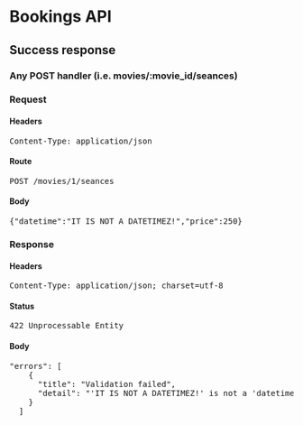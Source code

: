 # Bookings API

## Success response

### Any POST handler (i.e. movies/:movie_id/seances) 
### Request

#### Headers

<pre>Content-Type: application/json</pre>

#### Route

<pre>POST /movies/1/seances</pre>

#### Body

<pre>{"datetime":"IT IS NOT A DATETIMEZ!","price":250}</pre>

### Response

#### Headers

<pre>Content-Type: application/json; charset=utf-8</pre>

#### Status

<pre>422 Unprocessable Entity</pre>

#### Body

<pre>"errors": [
    {
      "title": "Validation failed",
      "detail": "'IT IS NOT A DATETIMEZ!' is not a 'datetimez'"
    }
  ]</pre>
